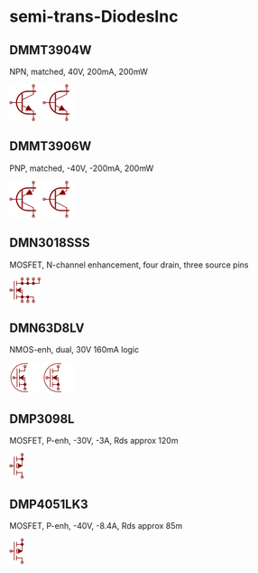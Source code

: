 # semi-trans-DiodesInc

## DMMT3904W
NPN, matched, 40V, 200mA, 200mW

![DMMT3904W__1__1](/images/semi-trans-DiodesInc__DMMT3904W__1__1.png?raw=true) 
![DMMT3904W__2__1](/images/semi-trans-DiodesInc__DMMT3904W__1__1.png?raw=true) 

## DMMT3906W
PNP, matched, -40V, -200mA, 200mW

![DMMT3906W__1__1](/images/semi-trans-DiodesInc__DMMT3906W__1__1.png?raw=true) 
![DMMT3906W__2__1](/images/semi-trans-DiodesInc__DMMT3906W__1__1.png?raw=true) 

## DMN3018SSS
MOSFET, N-channel enhancement, four drain, three source pins

![DMN3018SSS__1__1](/images/semi-trans-DiodesInc__DMN3018SSS__1__1.png?raw=true) 

## DMN63D8LV
NMOS-enh, dual, 30V 160mA logic

![DMN63D8LV__1__1](/images/semi-trans-DiodesInc__DMN63D8LV__1__1.png?raw=true) 
![DMN63D8LV__2__1](/images/semi-trans-DiodesInc__DMN63D8LV__1__1.png?raw=true) 

## DMP3098L
MOSFET, P-enh, -30V, -3A, Rds approx 120m

![DMP3098L__1__1](/images/semi-trans-AO__AOD417__1__1.png?raw=true) 

## DMP4051LK3
MOSFET, P-enh, -40V, -8.4A, Rds approx 85m

![DMP4051LK3__1__1](/images/semi-trans-AO__AOD417__1__1.png?raw=true) 

